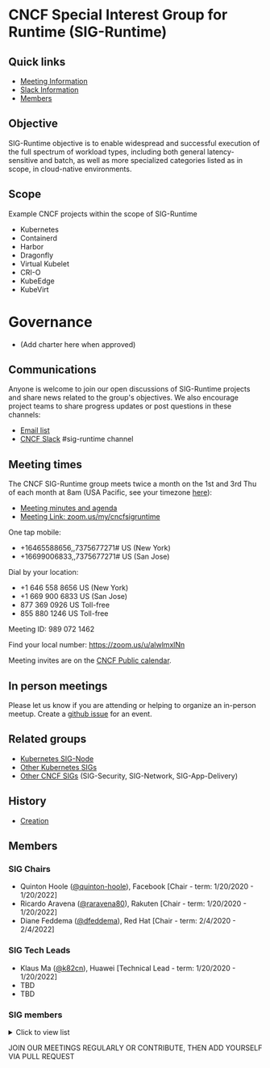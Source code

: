 # CNCF Special Interest Group for Runtime (SIG-Runtime)


## Quick links

- [Meeting Information](#meeting-times)
- [Slack Information](#communications)
- [Members](#members)

## Objective

SIG-Runtime objective is to enable widespread and successful execution of the full spectrum of workload types, including both general latency-sensitive and batch, as well as more specialized categories listed as in scope, in cloud-native environments.

## Scope

Example CNCF projects within the scope of SIG-Runtime

* Kubernetes
* Containerd
* Harbor
* Dragonfly
* Virtual Kubelet
* CRI-O
* KubeEdge
* KubeVirt

# Governance

- (Add charter here when approved)

## Communications

Anyone is welcome to join our open discussions of SIG-Runtime projects and share news related to the group's objectives. We also encourage project teams to share progress updates or post questions in these channels:

* [Email list](https://lists.cncf.io/g/cncf-sig-runtime)
* [CNCF Slack](https://slack.cncf.io/) #sig-runtime channel

## Meeting times

The CNCF SIG-Runtime group meets twice a month on the 1st and 3rd Thu of each month at 8am (USA Pacific, see your timezone [here](https://time.is/compare/1000_23_Oct_2019_in_PT)):

* [Meeting minutes and agenda](https://docs.google.com/document/d/1k7VNetgbuDNyIs_87GLQRH2W5SLgjgOhB6pDyv89MYk/)
* [Meeting Link: zoom.us/my/cncfsigruntime](https://zoom.us/my/cncfsigruntime)

One tap mobile:
* +16465588656,,7375677271# US (New York)
* +16699006833,,7375677271# US (San Jose)

Dial by your location:
* +1 646 558 8656 US (New York)
* +1 669 900 6833 US (San Jose)
* 877 369 0926 US Toll-free
* 855 880 1246 US Toll-free

Meeting ID: 989 072 1462

Find your local number: https://zoom.us/u/alwlmxlNn

Meeting invites are on the [CNCF Public calendar](https://www.cncf.io/community/calendar/).
## In person meetings

Please let us know if you are attending or helping to organize an in-person meetup.
Create a [github issue](https://github.com/cncf/sig-runtime/issues/new) for an event.


## Related groups

* [Kubernetes SIG-Node](https://github.com/kubernetes/community/tree/master/sig-node)
* [Other Kubernetes SIGs](https://github.com/kubernetes/community)
* [Other CNCF SIGs](https://github.com/cncf) (SIG-Security, SIG-Network, SIG-App-Delivery)

## History

* [Creation](https://github.com/cncf/toc/pull/319)

## Members

### SIG Chairs
* Quinton Hoole ([@quinton-hoole](https://github.com/quinton-hoole)), Facebook [Chair - term: 1/20/2020 - 1/20/2022]
* Ricardo Aravena ([@raravena80](https://github.com/raravena80)), Rakuten [Chair - term: 1/20/2020 - 1/20/2022]
* Diane Feddema ([@dfeddema](https://github.com/dfeddema)), Red Hat [Chair - term: 2/4/2020 - 2/4/2022]

### SIG Tech Leads

* Klaus Ma ([@k82cn](https://github.com/k82cn)), Huawei [Technical Lead - term: 1/20/2020 - 1/20/2022]
* TBD
* TBD

### SIG members
<details><summary>Click to view list</summary>

* Michael Michael ([@michmike](https://github.com/michmike)), VMware
* Tom Kerkhove ([@tomkerkhove](https://github.com/)), Codit
* Jeff Hollan ([@jeffhollan](https://github.com/jeffhollan)), Microsoft
* Anirudh Garg ([@anirudhgarg](https://github.com/anirudhgarg)), Microsoft

</details>

JOIN OUR MEETINGS REGULARLY OR CONTRIBUTE, THEN ADD YOURSELF VIA PULL REQUEST
